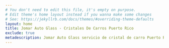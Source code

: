 ```yaml
---
# You don't need to edit this file, it's empty on purpose.
# Edit theme's home layout instead if you wanna make some changes
# See: https://jekyllrb.com/docs/themes/#overriding-theme-defaults
layout: home
title: Jomar Auto Glass - Cristales De Carros Puerto Rico
exclude: true
metadescription: Jomar Auto Glass servicio de cristal de carro Puerto Rico y Vieques. Jomar cambia cristal roto en tu casa o trabajo. Servicio de cristal a talleres. Labor garantizada.
---
```



